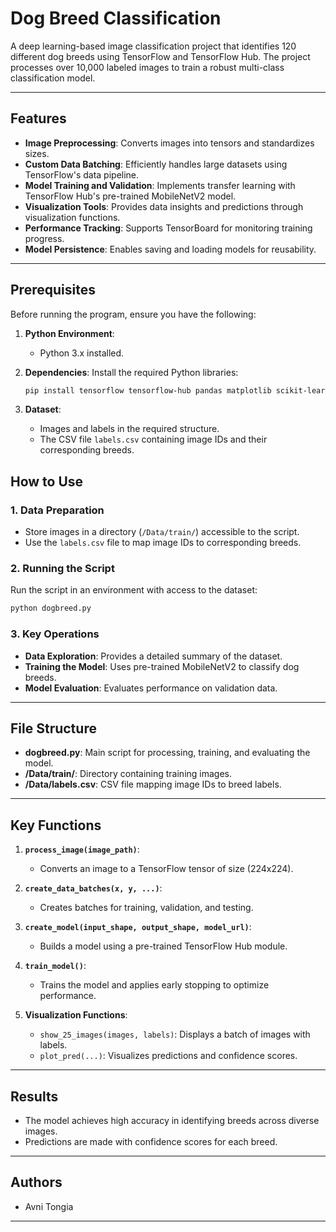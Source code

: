 # Dog Breed Classification

A deep learning-based image classification project that identifies 120 different dog breeds using TensorFlow and TensorFlow Hub. The project processes over 10,000 labeled images to train a robust multi-class classification model.

---

## Features

- **Image Preprocessing**: Converts images into tensors and standardizes sizes.
- **Custom Data Batching**: Efficiently handles large datasets using TensorFlow's data pipeline.
- **Model Training and Validation**: Implements transfer learning with TensorFlow Hub's pre-trained MobileNetV2 model.
- **Visualization Tools**: Provides data insights and predictions through visualization functions.
- **Performance Tracking**: Supports TensorBoard for monitoring training progress.
- **Model Persistence**: Enables saving and loading models for reusability.

---

## Prerequisites

Before running the program, ensure you have the following:

1. **Python Environment**:
   - Python 3.x installed.

2. **Dependencies**:
   Install the required Python libraries:
   ```bash
   pip install tensorflow tensorflow-hub pandas matplotlib scikit-learn
   ```

3. **Dataset**:
   - Images and labels in the required structure.
   - The CSV file `labels.csv` containing image IDs and their corresponding breeds.

## How to Use

### 1. Data Preparation

- Store images in a directory (`/Data/train/`) accessible to the script.
- Use the `labels.csv` file to map image IDs to corresponding breeds.

### 2. Running the Script

Run the script in an environment with access to the dataset:
```bash
python dogbreed.py
```

### 3. Key Operations

- **Data Exploration**: Provides a detailed summary of the dataset.
- **Training the Model**: Uses pre-trained MobileNetV2 to classify dog breeds.
- **Model Evaluation**: Evaluates performance on validation data.

---

## File Structure

- **dogbreed.py**: Main script for processing, training, and evaluating the model.
- **/Data/train/**: Directory containing training images.
- **/Data/labels.csv**: CSV file mapping image IDs to breed labels.

---

## Key Functions

1. **`process_image(image_path)`**:
   - Converts an image to a TensorFlow tensor of size (224x224).
   
2. **`create_data_batches(x, y, ...)`**:
   - Creates batches for training, validation, and testing.

3. **`create_model(input_shape, output_shape, model_url)`**:
   - Builds a model using a pre-trained TensorFlow Hub module.

4. **`train_model()`**:
   - Trains the model and applies early stopping to optimize performance.

5. **Visualization Functions**:
   - `show_25_images(images, labels)`: Displays a batch of images with labels.
   - `plot_pred(...)`: Visualizes predictions and confidence scores.

---

## Results

- The model achieves high accuracy in identifying breeds across diverse images.
- Predictions are made with confidence scores for each breed.

---

## Authors

- Avni Tongia

---
